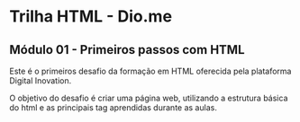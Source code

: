 # Trilha HTML - Dio.me
## Módulo 01 - Primeiros passos com HTML

Este é o primeiros desafio da formação em HTML oferecida pela plataforma Digital Inovation.

O objetivo do desafio é criar uma página web, utilizando a estrutura básica do html e as principais tag aprendidas durante as aulas.
